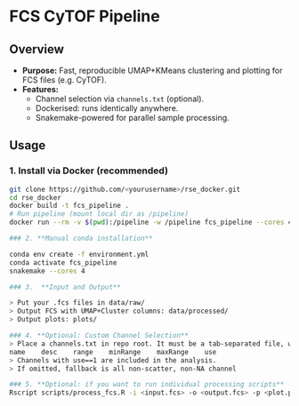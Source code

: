 # FCS CyTOF Pipeline

## Overview

- **Purpose:** Fast, reproducible UMAP+KMeans clustering and plotting for FCS files (e.g. CyTOF).
- **Features:** 
  - Channel selection via `channels.txt` (optional).
  - Dockerised: runs identically anywhere.
  - Snakemake-powered for parallel sample processing.

## Usage

### 1. **Install via Docker** (recommended)

```bash
git clone https://github.com/<yourusername>/rse_docker.git
cd rse_docker
docker build -t fcs_pipeline .
# Run pipeline (mount local dir as /pipeline)
docker run --rm -v $(pwd):/pipeline -w /pipeline fcs_pipeline --cores 4

### 2. **Manual conda installation**

conda env create -f environment.yml
conda activate fcs_pipeline
snakemake --cores 4

### 3.  **Input and Output**

> Put your .fcs files in data/raw/
> Output FCS with UMAP+Cluster columns: data/processed/
> Output plots: plots/

### 4. **Optional: Custom Channel Selection**
> Place a channels.txt in repo root. It must be a tab-separated file, with columns:
name    desc    range    minRange    maxRange    use
> Channels with use==1 are included in the analysis.
> If omitted, fallback is all non-scatter, non-NA channel

### 5. **Optional: if you want to run individual processing scripts**
Rscript scripts/process_fcs.R -i <input.fcs> -o <output.fcs> -p <plot.png> [-c channels.txt]



